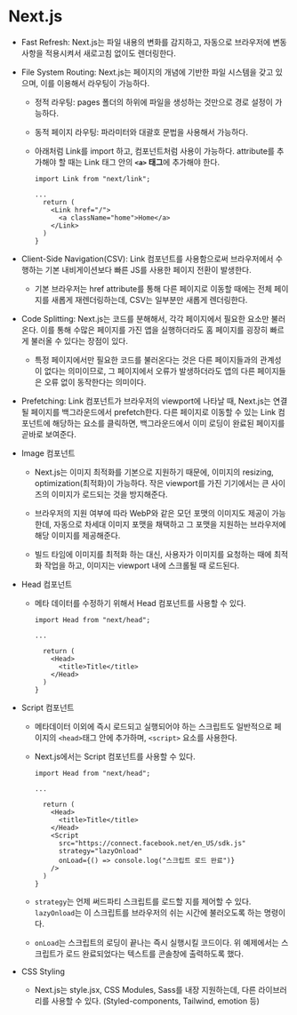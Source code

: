 # Next.js

- Fast Refresh: Next.js는 파일 내용의 변화를 감지하고, 자동으로 브라우저에 변동 사항을 적용시켜서 새로고침 없이도 렌더링한다.

- File System Routing: Next.js는 페이지의 개념에 기반한 파일 시스템을 갖고 있으며, 이를 이용해서 라우팅이 가능하다.

  - 정적 라우팅: pages 폴더의 하위에 파일을 생성하는 것만으로 경로 설정이 가능하다.

  - 동적 페이지 라우팅: 파라미터와 대괄호 문법을 사용해서 가능하다.

  - 아래처럼 Link를 import 하고, 컴포넌트처럼 사용이 가능하다. attribute를 추가해야 할 때는 Link 태그 안의 <strong>`<a>` 태그</strong>에 추가해야 한다.

    ```
    import Link from "next/link";

    ...
      return (
        <Link href="/">
          <a className="home">Home</a>
        </Link>
      )
    }
    ```

- Client-Side Navigation(CSV): Link 컴포넌트를 사용함으로써 브라우저에서 수행하는 기본 내비게이션보다 빠른 JS를 사용한 페이지 전환이 발생한다.

  - 기본 브라우저는 href attribute를 통해 다른 페이지로 이동할 때에는 전체 페이지를 새롭게 재렌더링하는데, CSV는 일부분만 새롭게 렌더링한다.

- Code Splitting: Next.js는 코드를 분해해서, 각각 페이지에서 필요한 요소만 불러온다. 이를 통해 수많은 페이지를 가진 앱을 실행하더라도 홈 페이지를 굉장히 빠르게 불러올 수 있다는 장점이 있다.

  - 특정 페이지에서만 필요한 코드를 불러온다는 것은 다른 페이지들과의 관계성이 없다는 의미이므로, 그 페이지에서 오류가 발생하더라도 앱의 다른 페이지들은 오류 없이 동작한다는 의미이다.

- Prefetching: Link 컴포넌트가 브라우저의 viewport에 나타날 때, Next.js는 연결될 페이지를 백그라운드에서 prefetch한다. 다른 페이지로 이동할 수 있는 Link 컴포넌트에 해당하는 요소를 클릭하면, 백그라운드에서 이미 로딩이 완료된 페이지를 곧바로 보여준다.

- Image 컴포넌트

  - Next.js는 이미지 최적화를 기본으로 지원하기 때문에, 이미지의 resizing, optimization(최적화)이 가능하다. 작은 viewport를 가진 기기에서는 큰 사이즈의 이미지가 로드되는 것을 방지해준다.

  - 브라우저의 지원 여부에 따라 WebP와 같은 모던 포맷의 이미지도 제공이 가능한데, 자동으로 차세대 이미지 포맷을 채택하고 그 포맷을 지원하는 브라우저에 해당 이미지를 제공해준다.

  - 빌드 타임에 이미지를 최적화 하는 대신, 사용자가 이미지를 요청하는 때에 최적화 작업을 하고, 이미지는 viewport 내에 스크롤될 때 로드된다.

- Head 컴포넌트

  - 메타 데이터를 수정하기 위해서 Head 컴포넌트를 사용할 수 있다.

    ```
    import Head from "next/head";

    ...

      return (
        <Head>
          <title>Title</title>
        </Head>
      )
    }
    ```

- Script 컴포넌트

  - 메타데이터 이외에 즉시 로드되고 실행되어야 하는 스크립트도 일반적으로 페이지의 `<head>`태그 안에 추가하며, `<script>` 요소를 사용한다.

  - Next.js에서는 Script 컴포넌트를 사용할 수 있다.

    ```
    import Head from "next/head";

    ...

      return (
        <Head>
          <title>Title</title>
        </Head>
        <Script
          src="https://connect.facebook.net/en_US/sdk.js"
          strategy="lazyOnload"
          onLoad={() => console.log("스크립트 로드 완료")}
        />
      )
    }
    ```

  - `strategy`는 언제 써드파티 스크립트를 로드할 지를 제어할 수 있다. `lazyOnload`는 이 스크립트를 브라우저의 쉬는 시간에 불러오도록 하는 명령이다.

  - `onLoad`는 스크립트의 로딩이 끝나는 즉시 실행시킬 코드이다. 위 예제에서는 스크립트가 로드 완료되었다는 텍스트를 콘솔창에 출력하도록 했다.

- CSS Styling

  - Next.js는 style.jsx, CSS Modules, Sass를 내장 지원하는데, 다른 라이브러리를 사용할 수 있다. (Styled-components, Tailwind, emotion 등)
